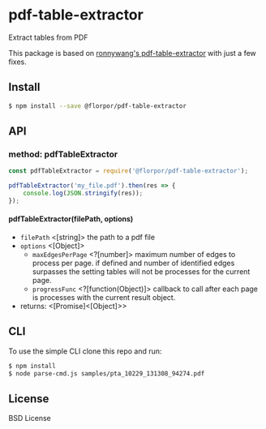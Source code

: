 # pdf-table-extractor

Extract tables from PDF

This package is based on [ronnywang's pdf-table-extractor](https://github.com/ronnywang/pdf-table-extractor) with just a few fixes.

## Install

```bash
$ npm install --save @florpor/pdf-table-extractor
```

## API

### method: pdfTableExtractor
```js
const pdfTableExtractor = require('@florpor/pdf-table-extractor');

pdfTableExtractor('my_file.pdf').then(res => {
    console.log(JSON.stringify(res));
});
```

#### pdfTableExtractor(filePath, options)
- `filePath` <[string]> the path to a pdf file
- `options` <[Object]>
  - `maxEdgesPerPage` <?[number]> maximum number of edges to process per page. if defined and number of identified edges surpasses the setting tables will not be processes for the current page.
  - `progressFunc` <?[function(Object)]> callback to call after each page is processes with the current result object.
- returns: <[Promise]<[Object]>>

## CLI

To use the simple CLI clone this repo and run:

```bash
$ npm install
$ node parse-cmd.js samples/pta_10229_131308_94274.pdf
```

## License
BSD License
